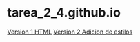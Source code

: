 # tarea_2_4.github.io

[Version 1 HTML](https://github.com/TheCamrew/tarea_2_4.github.io/tree/main)
[Version 2 Adicion de estilos](https://github.com/TheCamrew/tarea_2_4.github.io/tree/css1)
